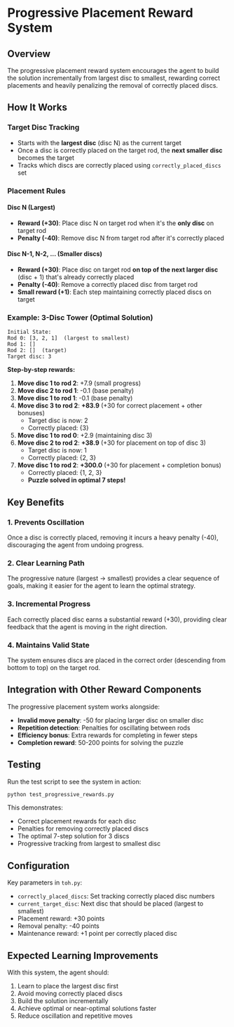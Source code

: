 # Progressive Placement Reward System

## Overview
The progressive placement reward system encourages the agent to build the solution incrementally from largest disc to smallest, rewarding correct placements and heavily penalizing the removal of correctly placed discs.

## How It Works

### Target Disc Tracking
- Starts with the **largest disc** (disc N) as the current target
- Once a disc is correctly placed on the target rod, the **next smaller disc** becomes the target
- Tracks which discs are correctly placed using `correctly_placed_discs` set

### Placement Rules

#### Disc N (Largest)
- **Reward (+30)**: Place disc N on target rod when it's the **only disc** on target rod
- **Penalty (-40)**: Remove disc N from target rod after it's correctly placed

#### Disc N-1, N-2, ... (Smaller discs)
- **Reward (+30)**: Place disc on target rod **on top of the next larger disc** (disc + 1) that's already correctly placed
- **Penalty (-40)**: Remove a correctly placed disc from target rod
- **Small reward (+1)**: Each step maintaining correctly placed discs on target

### Example: 3-Disc Tower (Optimal Solution)

```
Initial State:
Rod 0: [3, 2, 1]  (largest to smallest)
Rod 1: []
Rod 2: []  (target)
Target disc: 3
```

**Step-by-step rewards:**

1. **Move disc 1 to rod 2**: +7.9 (small progress)
2. **Move disc 2 to rod 1**: -0.1 (base penalty)
3. **Move disc 1 to rod 1**: -0.1 (base penalty)
4. **Move disc 3 to rod 2**: **+83.9** (+30 for correct placement + other bonuses)
   - Target disc is now: 2
   - Correctly placed: {3}
5. **Move disc 1 to rod 0**: +2.9 (maintaining disc 3)
6. **Move disc 2 to rod 2**: **+38.9** (+30 for placement on top of disc 3)
   - Target disc is now: 1
   - Correctly placed: {2, 3}
7. **Move disc 1 to rod 2**: **+300.0** (+30 for placement + completion bonus)
   - Correctly placed: {1, 2, 3}
   - **Puzzle solved in optimal 7 steps!**

## Key Benefits

### 1. **Prevents Oscillation**
Once a disc is correctly placed, removing it incurs a heavy penalty (-40), discouraging the agent from undoing progress.

### 2. **Clear Learning Path**
The progressive nature (largest → smallest) provides a clear sequence of goals, making it easier for the agent to learn the optimal strategy.

### 3. **Incremental Progress**
Each correctly placed disc earns a substantial reward (+30), providing clear feedback that the agent is moving in the right direction.

### 4. **Maintains Valid State**
The system ensures discs are placed in the correct order (descending from bottom to top) on the target rod.

## Integration with Other Reward Components

The progressive placement system works alongside:
- **Invalid move penalty**: -50 for placing larger disc on smaller disc
- **Repetition detection**: Penalties for oscillating between rods
- **Efficiency bonus**: Extra rewards for completing in fewer steps
- **Completion reward**: 50-200 points for solving the puzzle

## Testing

Run the test script to see the system in action:
```bash
python test_progressive_rewards.py
```

This demonstrates:
- Correct placement rewards for each disc
- Penalties for removing correctly placed discs
- The optimal 7-step solution for 3 discs
- Progressive tracking from largest to smallest disc

## Configuration

Key parameters in `toh.py`:
- `correctly_placed_discs`: Set tracking correctly placed disc numbers
- `current_target_disc`: Next disc that should be placed (largest to smallest)
- Placement reward: +30 points
- Removal penalty: -40 points
- Maintenance reward: +1 point per correctly placed disc

## Expected Learning Improvements

With this system, the agent should:
1. Learn to place the largest disc first
2. Avoid moving correctly placed discs
3. Build the solution incrementally
4. Achieve optimal or near-optimal solutions faster
5. Reduce oscillation and repetitive moves
